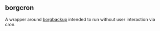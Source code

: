 
## borgcron

A wrapper around [borgbackup](https://github.com/borgbackup/borg) intended to run without user interaction via cron.

